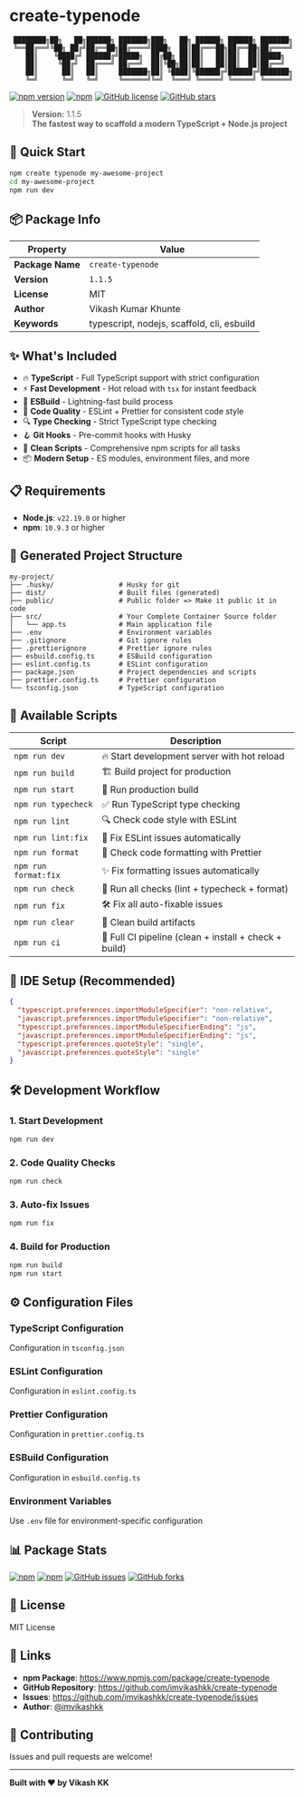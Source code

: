 # create-typenode

```
 ████████╗██╗   ██╗██████╗ ███████╗███╗   ██╗ ██████╗ ██████╗ ███████╗
 ╚══██╔══╝╚██╗ ██╔╝██╔══██╗██╔════╝████╗  ██║██╔═══██╗██╔══██╗██╔════╝
    ██║    ╚████╔╝ ██████╔╝█████╗  ██╔██╗ ██║██║   ██║██║  ██║█████╗
    ██║     ╚██╔╝  ██╔═══╝ ██╔══╝  ██║╚██╗██║██║   ██║██║  ██║██╔══╝
    ██║      ██║   ██║     ███████╗██║ ╚████║╚██████╔╝██████╔╝███████╗
    ╚═╝      ╚═╝   ╚═╝     ╚══════╝╚═╝  ╚═══╝ ╚═════╝ ╚═════╝ ╚══════╝
```

[![npm version](https://badge.fury.io/js/create-typenode.svg)](https://github.com/imvikashkk/create-typenode/blob/main/Readme.md)
[![npm](https://img.shields.io/npm/dt/create-typenode.svg)](https://www.npmjs.com/package/create-typenode)
[![GitHub license](https://img.shields.io/github/license/imvikashkk/create-typenode.svg)](https://github.com/imvikashkk/create-typenode/blob/main/LICENSE)
[![GitHub stars](https://img.shields.io/github/stars/imvikashkk/create-typenode.svg?style=social&label=Star&maxAge=2592000)](https://GitHub.com/imvikashkk/create-typenode/stargazers/)

> **Version:** 1.1.5  
> **The fastest way to scaffold a modern TypeScript + Node.js project**

## 🚀 Quick Start

```bash
npm create typenode my-awesome-project
cd my-awesome-project
npm run dev
```

## 📦 Package Info

| Property         | Value                                      |
| ---------------- | ------------------------------------------ |
| **Package Name** | `create-typenode`                          |
| **Version**      | `1.1.5`                                    |
| **License**      | MIT                                        |
| **Author**       | Vikash Kumar Khunte                        |
| **Keywords**     | typescript, nodejs, scaffold, cli, esbuild |

## ✨ What's Included

- 🔥 **TypeScript** - Full TypeScript support with strict configuration
- ⚡ **Fast Development** - Hot reload with `tsx` for instant feedback
- 🔧 **ESBuild** - Lightning-fast build process
- 📏 **Code Quality** - ESLint + Prettier for consistent code style
- 🔍 **Type Checking** - Strict TypeScript type checking
- 🪝 **Git Hooks** - Pre-commit hooks with Husky
- 🧹 **Clean Scripts** - Comprehensive npm scripts for all tasks
- 📦 **Modern Setup** - ES modules, environment files, and more

## 📋 Requirements

- **Node.js**: `v22.19.0` or higher
- **npm**: `10.9.3` or higher

## 📁 Generated Project Structure

```
my-project/
├── .husky/                # Husky for git
├── dist/                  # Built files (generated)
├── public/                # Public folder => Make it public it in code
├── src/                   # Your Complete Container Source folder
│   └── app.ts             # Main application file
├── .env                   # Environment variables
├── .gitignore             # Git ignore rules
├── .prettierignore        # Prettier ignore rules
├── esbuild.config.ts      # ESBuild configuration
├── eslint.config.ts       # ESLint configuration
├── package.json           # Project dependencies and scripts
├── prettier.config.ts     # Prettier configuration
└── tsconfig.json          # TypeScript configuration
```

## 🔧 Available Scripts

| Script               | Description                                           |
| -------------------- | ----------------------------------------------------- |
| `npm run dev`        | 🔥 Start development server with hot reload           |
| `npm run build`      | 🏗️ Build project for production                       |
| `npm run start`      | 🚀 Run production build                               |
| `npm run typecheck`  | ✅ Run TypeScript type checking                       |
| `npm run lint`       | 🔍 Check code style with ESLint                       |
| `npm run lint:fix`   | 🔧 Fix ESLint issues automatically                    |
| `npm run format`     | 🎨 Check code formatting with Prettier                |
| `npm run format:fix` | ✨ Fix formatting issues automatically                |
| `npm run check`      | 🧪 Run all checks (lint + typecheck + format)         |
| `npm run fix`        | 🛠️ Fix all auto-fixable issues                        |
| `npm run clear`      | 🧹 Clean build artifacts                              |
| `npm run ci`         | 🚦 Full CI pipeline (clean + install + check + build) |

## 🌟 IDE Setup (Recommended)

```json
{
  "typescript.preferences.importModuleSpecifier": "non-relative",
  "javascript.preferences.importModuleSpecifier": "non-relative",
  "typescript.preferences.importModuleSpecifierEnding": "js",
  "javascript.preferences.importModuleSpecifierEnding": "js",
  "typescript.preferences.quoteStyle": "single",
  "javascript.preferences.quoteStyle": "single"
}
```

## 🛠️ Development Workflow

### 1. Start Development

```bash
npm run dev
```

### 2. Code Quality Checks

```bash
npm run check
```

### 3. Auto-fix Issues

```bash
npm run fix
```

### 4. Build for Production

```bash
npm run build
npm run start
```

## ⚙️ Configuration Files

### TypeScript Configuration

Configuration in `tsconfig.json`

### ESLint Configuration

Configuration in `eslint.config.ts`

### Prettier Configuration

Configuration in `prettier.config.ts`

### ESBuild Configuration

Configuration in `esbuild.config.ts`

### Environment Variables

Use `.env` file for environment-specific configuration

## 📊 Package Stats

[![npm](https://img.shields.io/npm/v/create-typenode.svg)](https://www.npmjs.com/package/create-typenode)
[![npm](https://img.shields.io/npm/dm/create-typenode.svg)](https://www.npmjs.com/package/create-typenode)
[![GitHub issues](https://img.shields.io/github/issues/imvikashkk/create-typenode.svg)](https://github.com/imvikashkk/create-typenode/issues)
[![GitHub forks](https://img.shields.io/github/forks/imvikashkk/create-typenode.svg?style=social&label=Fork&maxAge=2592000)](https://GitHub.com/imvikashkk/create-typenode/network/)

## 📄 License

MIT License

## 🔗 Links

- **npm Package**: https://www.npmjs.com/package/create-typenode
- **GitHub Repository**: https://github.com/imvikashkk/create-typenode
- **Issues**: https://github.com/imvikashkk/create-typenode/issues
- **Author**: [@imvikashkk](https://github.com/imvikashkk)

## 🤝 Contributing

Issues and pull requests are welcome!

---

**Built with ❤️ by Vikash KK**
